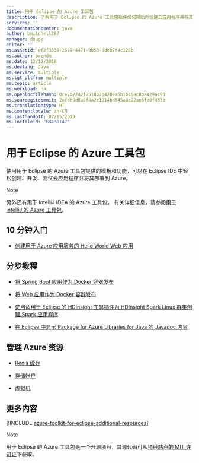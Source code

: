 ```yaml
---
title: 用于 Eclipse 的 Azure 工具包
description: 了解用于 Eclipse 的 Azure 工具包插件如何帮助你创建云应用程序并将其部署到 Azure。
services: ''
documentationcenter: java
author: bmitchell287
manager: douge
editor: ''
ms.assetid: ef2f3839-2549-4471-9b53-0deb7f4c128b
ms.author: brendm
ms.date: 12/12/2018
ms.devlang: Java
ms.service: multiple
ms.tgt_pltfrm: multiple
ms.topic: article
ms.workload: na
ms.openlocfilehash: 0ce707247f8518073420ea5b1b35ec8ba429ac90
ms.sourcegitcommit: 2efdb9d8a8f8a2c1914bd545a8c22ae6fe0f463b
ms.translationtype: HT
ms.contentlocale: zh-CN
ms.lasthandoff: 07/15/2019
ms.locfileid: "68430147"
---
```

# <a name="azure-toolkit-for-eclipse"></a>用于 Eclipse 的 Azure 工具包

使用用于 Eclipse 的 Azure 工具包提供的模板和功能，可以在 Eclipse IDE 中轻松创建、开发、测试云应用程序并将其部署到 Azure。

> [!NOTE]
> 
> 另外还有用于 IntelliJ IDEA 的 Azure 工具包。 有关详细信息，请参阅[用于 IntelliJ 的 Azure 工具包](../intellij/azure-toolkit-for-intellij.md)。
> 

## <a name="get-started-in-10-minutes"></a>10 分钟入门

* [创建用于 Azure 应用服务的 Hello World Web 应用](azure-toolkit-for-eclipse-create-hello-world-web-app.md)

## <a name="step-by-step-tutorials"></a>分步教程

* [将 Spring Boot 应用作为 Docker 容器发布](azure-toolkit-for-eclipse-publish-spring-boot-docker-app.md)

* [将 Web 应用作为 Docker 容器发布](azure-toolkit-for-eclipse-publish-as-docker-container.md)

* [使用适用于 Eclipse 的 HDInsight 工具插件为 HDInsight Spark Linux 群集创建 Spark 应用程序](/azure/hdinsight/hdinsight-apache-spark-eclipse-tool-plugin)

* [在 Eclipse 中显示 Package for Azure Libraries for Java 的 Javadoc 内容](azure-toolkit-for-eclipse-displaying-javadoc-content-for-azure-libraries.md)

## <a name="managing-azure-resources"></a>管理 Azure 资源

* [Redis 缓存](azure-toolkit-for-eclipse-managing-redis-caches-using-azure-explorer.md)

* [存储帐户](azure-toolkit-for-eclipse-managing-storage-accounts-using-azure-explorer.md)

* [虚拟机](azure-toolkit-for-eclipse-managing-virtual-machines-using-azure-explorer.md)

## <a name="whats-more"></a>更多内容

[!INCLUDE [azure-toolkit-for-eclipse-additional-resources](../includes/azure-toolkit-for-eclipse-additional-resources.md)]

> [!NOTE]
> 
> 用于 Eclipse 的 Azure 工具包是一个开源项目，其源代码可从[项目站点的 MIT 许可证](https://github.com/microsoft/azure-tools-for-java)下获取。
> 

<!-- [Deploying large deployments](azure-toolkit-for-eclipse-deploying-large-deployments.md) -->
<!-- [How to Maintain Session Data with Session Affinity]: http://go.microsoft.com/fwlink/?LinkID=699539 -->
<!-- [How to Use Co-located Caching]: http://go.microsoft.com/fwlink/?LinkID=699542 -->
<!-- [How to Use Dedicated Caching]: http://go.microsoft.com/fwlink/?LinkID=699543 -->
<!-- [How to Use JMS with AMQP 1.0 in Azure with Eclipse]: http://go.microsoft.com/fwlink/?LinkID=699544 -->
<!-- [How to Use SSL Offloading]: http://go.microsoft.com/fwlink/?LinkID=699545 -->
<!-- [SSL Offloading]: http://go.microsoft.com/fwlink/?LinkID=699549 -->
<!-- [Using the Azure Service Runtime Library in JSP]: http://go.microsoft.com/fwlink/?LinkID=699551 -->
<!-- [How to Authenticate Web Users with Azure Access Control Service Using Eclipse]: /azure/active-directory/active-directory-java-authenticate-users-access-control-eclipse.md -->
<!-- [Debug a Java Web App on Azure in Eclipse]: /azure/app-service-web/app-service-web-debug-java-web-app-in-eclipse.md -->
<!-- [Debugging Azure Applications in Eclipse]: azure-toolkit-for-eclipse-debugging-azure-applications.md -->

<!-- Legacy MSDN URL = https://msdn.microsoft.com/library/azure/hh694271.aspx -->
